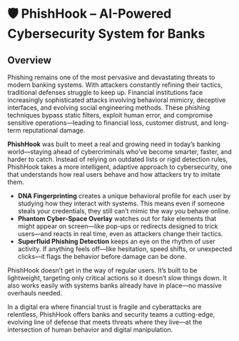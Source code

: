 # 🛡️ PhishHook – AI-Powered Cybersecurity System for Banks

## Overview
Phishing remains one of the most pervasive and devastating threats to modern banking systems. With attackers constantly refining their tactics, traditional defenses struggle to keep up. Financial institutions face increasingly sophisticated attacks involving behavioral mimicry, deceptive interfaces, and evolving social engineering methods. These phishing techniques bypass static filters, exploit human error, and compromise sensitive operations—leading to financial loss, customer distrust, and long-term reputational damage.

**PhishHook** was built to meet a real and growing need in today’s banking world—staying ahead of cybercriminals who’ve become smarter, faster, and harder to catch. Instead of relying on outdated lists or rigid detection rules, PhishHook takes a more intelligent, adaptive approach to cybersecurity, one that understands how real users behave and how attackers try to imitate them.

- **DNA Fingerprinting** creates a unique behavioral profile for each user by studying how they interact with systems. This means even if someone steals your credentials, they still can’t mimic the way *you* behave online.
- **Phantom Cyber-Space Overlay** watches out for fake elements that might appear on screen—like pop-ups or redirects designed to trick users—and reacts in real time, even as attackers change their tactics.
- **Superfluid Phishing Detection** keeps an eye on the rhythm of user activity. If anything feels off—like hesitation, speed shifts, or unexpected clicks—it flags the behavior before damage can be done.

PhishHook doesn’t get in the way of regular users. It’s built to be lightweight, targeting only critical actions so it doesn’t slow things down. It also works easily with systems banks already have in place—no massive overhauls needed.

In a digital era where financial trust is fragile and cyberattacks are relentless, PhishHook offers banks and security teams a cutting-edge, evolving line of defense that meets threats where they live—at the intersection of human behavior and digital manipulation.

